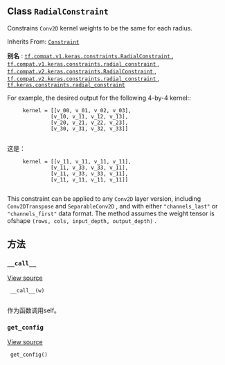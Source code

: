 

## Class  `RadialConstraint` 
Constrains  `Conv2D`  kernel weights to be the same for each radius.

Inherits From: [ `Constraint` ](https://tensorflow.google.cn/api_docs/python/tf/keras/constraints/Constraint)

**别名** : [ `tf.compat.v1.keras.constraints.RadialConstraint` ](/api_docs/python/tf/keras/constraints/RadialConstraint), [ `tf.compat.v1.keras.constraints.radial_constraint` ](/api_docs/python/tf/keras/constraints/RadialConstraint), [ `tf.compat.v2.keras.constraints.RadialConstraint` ](/api_docs/python/tf/keras/constraints/RadialConstraint), [ `tf.compat.v2.keras.constraints.radial_constraint` ](/api_docs/python/tf/keras/constraints/RadialConstraint), [ `tf.keras.constraints.radial_constraint` ](/api_docs/python/tf/keras/constraints/RadialConstraint)

For example, the desired output for the following 4-by-4 kernel::

```
     kernel = [[v_00, v_01, v_02, v_03],
              [v_10, v_11, v_12, v_13],
              [v_20, v_21, v_22, v_23],
              [v_30, v_31, v_32, v_33]]
 
```

这是：

```
     kernel = [[v_11, v_11, v_11, v_11],
              [v_11, v_33, v_33, v_11],
              [v_11, v_33, v_33, v_11],
              [v_11, v_11, v_11, v_11]]
 
```

This constraint can be applied to any  `Conv2D`  layer version, including `Conv2DTranspose`  and  `SeparableConv2D` , and with either  `"channels_last"`  or `"channels_first"`  data format. The method assumes the weight tensor is ofshape  `(rows, cols, input_depth, output_depth)` .

## 方法


###  `__call__` 
[View source](https://github.com/tensorflow/tensorflow/blob/r2.0/tensorflow/python/keras/constraints.py#L203-L217)

```
 __call__(w)
 
```

作为函数调用self。

###  `get_config` 
[View source](https://github.com/tensorflow/tensorflow/blob/r2.0/tensorflow/python/keras/constraints.py#L40-L41)

```
 get_config()
 
```

